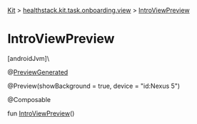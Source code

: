 
[Kit](../../kit.html) > [healthstack.kit.task.onboarding.view](index.html) > [IntroViewPreview](-intro-view-preview.html)



# IntroViewPreview



[androidJvm]\




@[PreviewGenerated](../healthstack.kit.annotation/-preview-generated/index.html)



@Preview(showBackground = true, device = &quot;id:Nexus 5&quot;)



@Composable



fun [IntroViewPreview](-intro-view-preview.html)()





